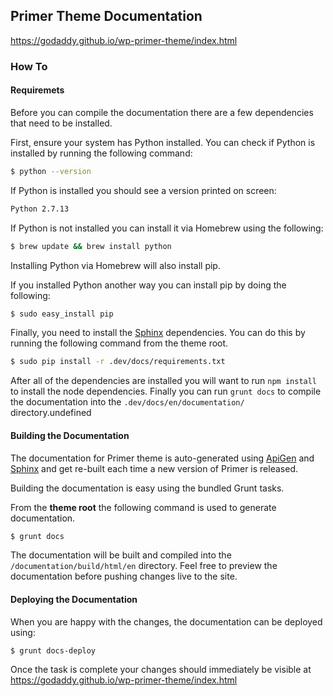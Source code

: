 ## Primer Theme Documentation

https://godaddy.github.io/wp-primer-theme/index.html

### How To

#### Requiremets

Before you can compile the documentation there are a few dependencies that need to be installed.

First, ensure your system has Python installed. You can check if Python is installed by running the following command:

```bash
$ python --version
```

If Python is installed you should see a version printed on screen:

```bash
Python 2.7.13
```

If Python is not installed you can install it via Homebrew using the following:

```bash
$ brew update && brew install python
```

Installing Python via Homebrew will also install pip.

If you installed Python another way you can install pip by doing the following:

```bash
$ sudo easy_install pip
```

Finally, you need to install the [Sphinx](http://www.sphinx-doc.org/) dependencies. You can do this by running the following command from the theme root.

```bash
$ sudo pip install -r .dev/docs/requirements.txt
```

After all of the dependencies are installed you will want to run `npm install` to install the node dependencies. Finally you can run `grunt docs` to compile the documentation into the `.dev/docs/en/documentation/` directory.undefined

#### Building the Documentation

The documentation for Primer theme is auto-generated using [ApiGen](http://www.apigen.org/) and [Sphinx](http://www.sphinx-doc.org/) and get re-built each time a new version of Primer is released.

Building the documentation is easy using the bundled Grunt tasks.

From the **theme root** the following command is used to generate documentation.

```bash
$ grunt docs
```

The documentation will be built and compiled into the `/documentation/build/html/en` directory. Feel free to preview the documentation before pushing changes live to the site.

#### Deploying the Documentation

When you are happy with the changes, the documentation can be deployed using:

```bash
$ grunt docs-deploy
```

Once the task is complete your changes should immediately be visible at https://godaddy.github.io/wp-primer-theme/index.html
